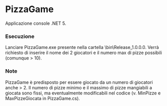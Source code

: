 # PizzaGame

Applicazione console .NET 5.

### Esecuzione

Lanciare PizzaGame.exe presente nella cartella \bin\Release_1.0.0.0.
Verrà richiesto di inserire il nome dei 2 giocatori e il numero max di pizze possibili (comunque > 10).

### Note

PizzaGame è predisposto per essere giocato da un numero di giocatori anche > 2.
Il numero di pizze minimo e il massimo di pizze mangiabili a giocata sono fissi, ma eventualmente modificabili nel codice (v. MinPizze e MaxPizzeGiocata in PizzaGame.cs).

